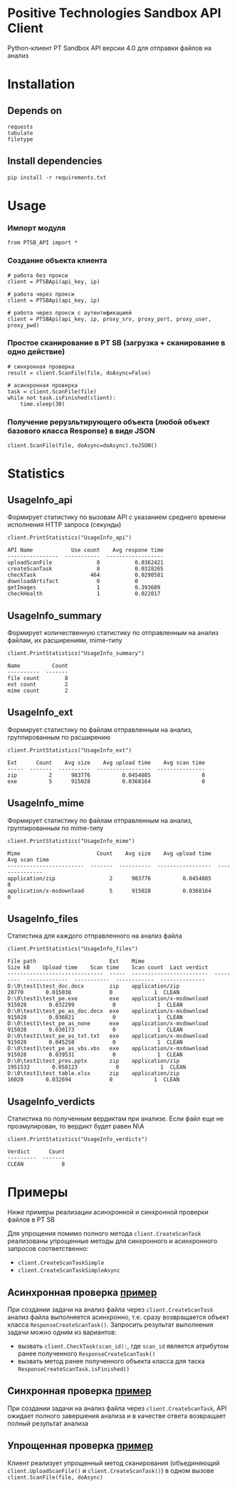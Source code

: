 # Positive Technologies Sandbox API Client
Python-клиент PT Sandbox API версии 4.0 для отправки файлов на анализ

# Installation
##  Depends on

```
requests
tabulate
filetype
```

## Install dependencies

```
pip install -r requirements.txt
```

# Usage
### Импорт модуля
```
from PTSB_API import *
```
### Создание объекта клиента
```
# работа без прокси
client = PTSBApi(api_key, ip)

# работа через прокси
client = PTSBApi(api_key, ip)

# работа через прокси c аутентификацией
client = PTSBApi(api_key, ip, proxy_srv, proxy_port, proxy_user, proxy_pwd)
```
### Простое сканирование в PT SB (загрузка + сканирование в одно действие)
```
# синхронная проверка
result = client.ScanFile(file, doAsync=False)

# асинхронная проверка
task = client.ScanFile(file)
while not task.isFinished(client):
    time.sleep(30)
```
### Получение рерузльтирующего объекта (любой объект базового класса Response) в виде JSON
```
client.ScanFile(file, doAsync=doAsync).toJSON()
```

# Statistics
## UsageInfo_api
Формирует статистику по вызовам API с указанием среднего времени исполнения HTTP запроса (секунды)
```
client.PrintStatistics("UsageInfo_api")

API Name            Use count    Avg respone time
----------------  -----------  ------------------
uploadScanFile              8           0.0362421
createScanTask              8           0.0328265
checkTask                 464           0.0290581
downloadArtifact            0           0
getImages                   1           0.393689
checkHealth                 1           0.022017
```

## UsageInfo_summary
Формирует количественную статистику по отправленным на анализ файлам, их расширениям, mime-типу
```
client.PrintStatistics("UsageInfo_summary")

Name          Count
----------  -------
file count        8
ext count         2
mime count        2
```

## UsageInfo_ext
Формирует статистику по файлам отправленным на анализ, группированным по расширению
```
client.PrintStatistics("UsageInfo_ext")

Ext      Count    Avg size    Avg upload time    Avg scan time
-----  -------  ----------  -----------------  ---------------
zip          2      983776          0.0454085                0
exe          5      915028          0.0368164                0
```

## UsageInfo_mime
Формирует статистику по файлам отправленным на анализ, группированным по mime-типу
```
client.PrintStatistics("UsageInfo_mime")

Mime                        Count    Avg size    Avg upload time    Avg scan time
------------------------  -------  ----------  -----------------  ---------------
application/zip                 2      983776          0.0454085                0
application/x-msdownload        5      915028          0.0368164                0
```

## UsageInfo_files
Статистика для каждого отправленного на анализ файла
```
client.PrintStatistics("UsageInfo_files")

File path                       Ext    Mime                        Size kB    Upload time    Scan time    Scan count  Last verdict
------------------------------  -----  ------------------------  ---------  -------------  -----------  ------------  --------------
D:\0\test1\test_doc.docx        zip    application/zip               20770       0.015038            0             1  CLEAN
D:\0\test1\test_pe.exe          exe    application/x-msdownload     915028       0.032299            0             1  CLEAN
D:\0\test1\test_pe_as_doc.docx  exe    application/x-msdownload     915028       0.036821            0             1  CLEAN
D:\0\test1\test_pe_as_none      exe    application/x-msdownload     915028       0.030173            0             1  CLEAN
D:\0\test1\test_pe_as_txt.txt   exe    application/x-msdownload     915028       0.045258            0             1  CLEAN
D:\0\test1\test_pe_as_vbs.vbs   exe    application/x-msdownload     915028       0.039531            0             1  CLEAN
D:\0\test1\test_pres.pptx       zip    application/zip             1951532       0.058123            0             1  CLEAN
D:\0\test1\test_table.xlsx      zip    application/zip               16020       0.032694            0             1  CLEAN
```
## UsageInfo_verdicts
Статистика по полученным вердиктам при анализе. Если файл еще не проэмулирован, то вердикт будет равен N\A
```
client.PrintStatistics("UsageInfo_verdicts")

Verdict      Count
---------  -------
CLEAN            8
```
# Примеры
Ниже примеры реализации асинхронной и синхронной проверки файлов в PT SB

Для упрощения помимо полного метода ```сlient.CreateScanTask``` реализованы упрощенные методы для синхронного и асинхронного запросов соответственно:
*  ```client.CreateScanTaskSimple```
*  ```client.CreateScanTaskSimpleAsynс```

## Асинхронная проверка [пример](Example/async_v1.py)
При создании задачи на анализ файла через ```сlient.CreateScanTask``` анализ файла выполняется асинхронно, т.е. сразу возвращается объект класса ```ResponseCreateScanTask()```.
Запросить результат выполнения задачи можно одним из вариантов:
* вызвать ```client.CheckTask(scan_id):```, где ```scan_id``` является атрибутом ранее полученного ```ResponseCreateScanTask()```
* вызвать метод ранее полученного объекта класса для таска ```ResponseCreateScanTask.isFinished()```

## Синхронная проверка [пример](Example/sync_v1.py)
При создании задачи на анализ файла через ```сlient.CreateScanTask```, API ожидает полного завершения анализа и в качестве ответа возвращает полный результат анализа

## Упрощенная проверка [пример](Example/simple.py)
Клиент реализует упрощенный метод сканирования (объединяющий ```client.UploadScanFile()``` и ```сlient.CreateScanTask()```) в одном вызове ```client.ScanFile(file, doAsync)```
